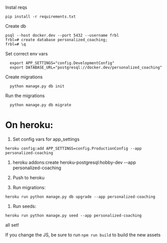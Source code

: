Instal reqs
```
pip install -r requirements.txt
```


Create db
```
psql --host docker.dev --port 5432 --username frbl
frbl=# create database personalized_coaching;
frbl=# \q

```

Set correct env vars
```
  export APP_SETTINGS="config.DevelopmentConfig"
  export DATABASE_URL="postgresql://docker.dev/personalized_coaching"
```

Create migrations
```
  python manage.py db init
```

Run the migrations
```
  python manage.py db migrate
```



# On heroku:
1. Set config vars for app_settings
```
heroku config:add APP_SETTINGS=config.ProductionConfig --app personalized-coaching
```

1. heroku addons:create heroku-postgresql:hobby-dev --app personalized-coaching
1. Push to heroku


1. Run migrations:
```
heroku run python manage.py db upgrade --app personalized-coaching
```

1. Run seeds:
```
heroku run python manage.py seed --app personalized-coaching
```

all set!


If you change the JS, be sure to run `npm run build` to build the new assets
